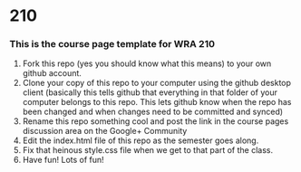 210
====

### This is the course page template for WRA 210

1. Fork this repo (yes you should know what this means) to your own github account.
2. Clone your copy of this repo to your computer using the github desktop client (basically this tells github that everything in that folder of your computer belongs to this repo. This lets github know when the repo has been changed and when changes need to be committed and synced)
3. Rename this repo something cool and post the link in the course pages discussion area on the Google+ Community 
4. Edit the index.html file of this repo as the semester goes along.
5. Fix that heinous style.css file when we get to that part of the class.
6. Have fun! Lots of fun!
